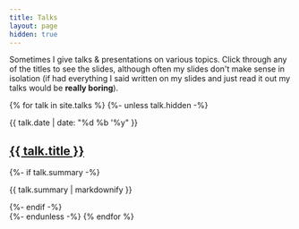```yaml
---
title: Talks
layout: page
hidden: true
---
```


Sometimes I give talks & presentations on various topics. Click through any of
the titles to see the slides, although often my slides don't make sense in
isolation (if had everything I said written on my slides and just read it out my
talks would be **really boring**).

{% for talk in site.talks %}
{%- unless talk.hidden -%}
<section class="post">
  <p class="post-date">{{ talk.date | date: "%d %b '%y" }}</p>
  <h2><a href="{{ site.baseurl }}{{ talk.url }}">{{ talk.title }}</a></h2>
  {%- if talk.summary -%}
  <p>{{ talk.summary | markdownify }}</p>
  {%- endif -%}
</section>
{%- endunless -%}
{% endfor %}
